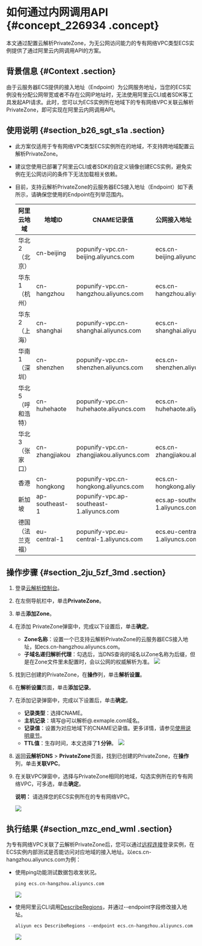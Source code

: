 # 如何通过内网调用API {#concept_226934 .concept}

本文通过配置云解析PrivateZone，为无公网访问能力的专有网络VPC类型ECS实例提供了通过阿里云内网调用API的方案。

## 背景信息 {#Context .section}

由于云服务器ECS提供的接入地址（Endpoint）为公网服务地址，当您的ECS实例没有分配公网带宽或者不存在公网IP地址时，无法使用阿里云CLI或者SDK等工具发起API请求。此时，您可以为ECS实例所在地域下的专有网络VPC关联云解析PrivateZone，即可实现在阿里云内网调用API。

## 使用说明 {#section_b26_sgt_s1a .section}

-   此方案仅适用于专有网络VPC类型ECS实例所在的地域，不支持跨地域配置云解析PrivateZone。
-   建议您使用已部署了阿里云CLI或者SDK的自定义镜像创建ECS实例，避免实例在无公网访问的条件下无法加载相关依赖。
-   目前，支持云解析PrivateZone的云服务器ECS接入地址（Endpoint）如下表所示，请确保您使用的Endpoint在列举范围内。

    |阿里云地域|地域ID|CNAME记录值|公网接入地址（Endpoint）|
    |-----|----|--------|----------------|
    |华北 2（北京）|cn-beijing|popunify-vpc.cn-beijing.aliyuncs.com|ecs.cn-beijing.aliyuncs.com|
    |华东 1（杭州）|cn-hangzhou|popunify-vpc.cn-hangzhou.aliyuncs.com|ecs.cn-hangzhou.aliyuncs.com|
    |华东 2（上海）|cn-shanghai|popunify-vpc.cn-shanghai.aliyuncs.com|ecs.cn-shanghai.aliyuncs.com|
    |华南 1（深圳）|cn-shenzhen|popunify-vpc.cn-shenzhen.aliyuncs.com|ecs.cn-shenzhen.aliyuncs.com|
    |华北 5（呼和浩特）|cn-huhehaote|popunify-vpc.cn-huhehaote.aliyuncs.com|ecs.cn-huhehaote.aliyuncs.com|
    |华北 3（张家口）|cn-zhangjiakou|popunify-vpc.cn-zhangjiakou.aliyuncs.com|ecs.cn-zhangjiakou.aliyuncs.com|
    |香港|cn-hongkong|popunify-vpc.cn-hongkong.aliyuncs.com|ecs.cn-hongkong.aliyuncs.com|
    |新加坡|ap-southeast-1|popunify-vpc.ap-southeast-1.aliyuncs.com|ecs.ap-southeast-1.aliyuncs.com|
    |德国（法兰克福）|eu-central-1|popunify-vpc.eu-central-1.aliyuncs.com|ecs.eu-central-1.aliyuncs.com|


## 操作步骤 {#section_2ju_5zf_3md .section}

1.  登录[云解析控制台](https://dns.console.aliyun.com/#/dns/domainList)。
2.  在左侧导航栏中，单击**PrivateZone**。
3.  单击**添加Zone**。
4.  在添加 PrivateZone弹窗中，完成以下设置后，单击**确定**。

    -   **Zone名称**：设置一个已支持云解析PrivateZone的云服务器ECS接入地址，如ecs.cn-hangzhou.aliyuncs.com。
    -   **子域名递归解析代理**：勾选后，当DNS查询的域名以Zone名称为后缀，但是在Zone文件里未配置时，会以公网的权威解析为准。
    ![](http://static-aliyun-doc.oss-cn-hangzhou.aliyuncs.com/assets/img/190084/156446465246151_zh-CN.png)

5.  找到已创建的PrivateZone，在**操作**列，单击**解析设置**。
6.  在**解析设置**页面，单击**添加记录**。
7.  在添加记录弹窗中，完成以下设置后，单击**确定**。

    -   **记录类型**：选择CNAME。
    -   **主机记录**：填写@可以解析@.exmaple.com域名。
    -   **记录值**：设置为对应地域下的CNAME记录值。更多详情，请参见[使用说明章节](#)。
    -   **TTL值**：生存时间，本文选择了**1 分钟**。
    ![](http://static-aliyun-doc.oss-cn-hangzhou.aliyuncs.com/assets/img/190084/156446465246154_zh-CN.png)

8.  返回**云解析DNS** \> **PrivateZone**页面，找到已创建的PrivateZone，在**操作**列，单击**关联VPC**。
9.  在关联VPC弹窗中，选择与PrivateZone相同的地域，勾选实例所在的专有网络VPC，可多选，单击**确定**。

    **说明：** 请选择您的ECS实例所在的专有网络VPC。

    ![](http://static-aliyun-doc.oss-cn-hangzhou.aliyuncs.com/assets/img/190084/156446465246161_zh-CN.png)


## 执行结果 {#section_mzc_end_wml .section}

为专有网络VPC关联了云解析PrivateZone后，您可以通过[远程连接](../../../../cn.zh-CN/实例/连接实例/连接Linux实例/使用管理终端连接Linux实例.md#)登录实例，在ECS实例内部测试是否能访问对应地域的接入地址。以ecs.cn-hangzhou.aliyuncs.com为例：

-   使用ping功能测试数据包收发状况。

    ``` {#codeblock_744_z6z_zhk}
    ping ecs.cn-hangzhou.aliyuncs.com
    ```

    ![](http://static-aliyun-doc.oss-cn-hangzhou.aliyuncs.com/assets/img/190084/156446465246338_zh-CN.png)

-   使用阿里云CLI调用[DescribeRegions](cn.zh-CN/API参考/地域/DescribeRegions.md#)，并通过--endpoint字段修改接入地址。

    ``` {#codeblock_g7i_i2p_t0q}
    aliyun ecs DescribeRegions --endpoint ecs.cn-hangzhou.aliyuncs.com
    ```

    ![](http://static-aliyun-doc.oss-cn-hangzhou.aliyuncs.com/assets/img/190084/156446465246404_zh-CN.png)


